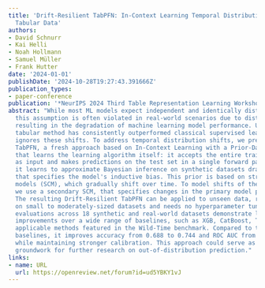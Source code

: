 ```yaml
---
title: 'Drift-Resilient TabPFN: In-Context Learning Temporal Distribution Shifts on
  Tabular Data'
authors:
- David Schnurr
- Kai Helli
- Noah Hollmann
- Samuel Müller
- Frank Hutter
date: '2024-01-01'
publishDate: '2024-10-28T19:27:43.391666Z'
publication_types:
- paper-conference
publication: '*NeurIPS 2024 Third Table Representation Learning Workshop*'
abstract: "While most ML models expect independent and identically distributed data,
  this assumption is often violated in real-world scenarios due to distribution shifts,
  resulting in the degradation of machine learning model performance. Until now, no
  tabular method has consistently outperformed classical supervised learning, which
  ignores these shifts. To address temporal distribution shifts, we present Drift-Resilient
  TabPFN, a fresh approach based on In-Context Learning with a Prior-Data Fitted Network
  that learns the learning algorithm itself: it accepts the entire training dataset
  as input and makes predictions on the test set in a single forward pass. Specifically,
  it learns to approximate Bayesian inference on synthetic datasets drawn from a prior
  that specifies the model's inductive bias. This prior is based on structural causal
  models (SCM), which gradually shift over time. To model shifts of these causal models,
  we use a secondary SCM, that specifies changes in the primary model parameters.
  The resulting Drift-Resilient TabPFN can be applied to unseen data, runs in seconds
  on small to moderately-sized datasets and needs no hyperparameter tuning. Comprehensive
  evaluations across 18 synthetic and real-world datasets demonstrate large performance
  improvements over a wide range of baselines, such as XGB, CatBoost, TabPFN, and
  applicable methods featured in the Wild-Time benchmark. Compared to the strongest
  baselines, it improves accuracy from 0.688 to 0.744 and ROC AUC from 0.786 to 0.832
  while maintaining stronger calibration. This approach could serve as significant
  groundwork for further research on out-of-distribution prediction."
links:
- name: URL
  url: https://openreview.net/forum?id=ud5YBKY1vJ
---
```

